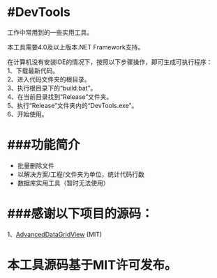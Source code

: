 #DevTools
========
  
工作中常用到的一些实用工具。  
  
本工具需要4.0及以上版本.NET Framework支持。 
  
在计算机没有安装IDE的情况下，按照以下步骤操作，即可生成可执行程序：  
1、下载最新代码。  
2、进入代码文件夹的根目录。  
3、执行根目录下的“build.bat”。  
4、在当前目录找到“Release”文件夹。  
5、执行“Release”文件夹内的“DevTools.exe”。  
6、开始使用。  

###功能简介
==========
* 批量删除文件
* 以解决方案/工程/文件夹为单位，统计代码行数
* 数据库实用工具（暂时无法使用）

###感谢以下项目的源码：
===================
1、[AdvancedDataGridView](https://blogs.msdn.microsoft.com/markrideout/2006/01/08/customizing-the-datagridview-to-support-expandingcollapsing-ala-treegridview/) (MIT)
  
本工具源码基于MIT许可发布。
==========================
